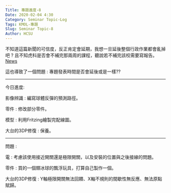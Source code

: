 ```yaml
---
Title: 專題進度-8
Date: 2020-02-04 4:30
Category: Seminar Topic-Log
Tags: KMOL-專題
Slug: Seminar Topic-8
Author: HCSU
---
```


不知道這篇新聞的可信度，反正肯定會延期，我想一旦延後整個行政作業都會亂掉吧 ? 且不知虎科是否會不補完那兩周的課程，聽說若不補完該校需要寫報告。
<a href="https://news.ltn.com.tw/news/life/breakingnews/3056972">News</a> 

這也導致了一個問題 : 專題發表時間是否會延後或是一樣??

---

今日進度:

影像辨識 : 編寫球體反彈的預測路徑。

零件 : 修改部分零件。

模型 : 利用Fritzing繪製完配線圖。

大台的3DP修復 : 保養。

---

問題 : 

電 : 考慮該使用接近開關還是極限開關，以及安裝的位置與之後接線的問題。

零件 : 買的一個類冰球的飄浮玩具，打算自己製作一個。

大台的3DP修復 : Y軸極限開關無法回饋、X軸不規則的間歇性無反應、無法原點賦歸。



